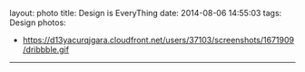 layout: photo
title: Design is EveryThing
date: 2014-08-06 14:55:03
tags: Design
photos:
- https://d13yacurqjgara.cloudfront.net/users/37103/screenshots/1671909/dribbble.gif

---
